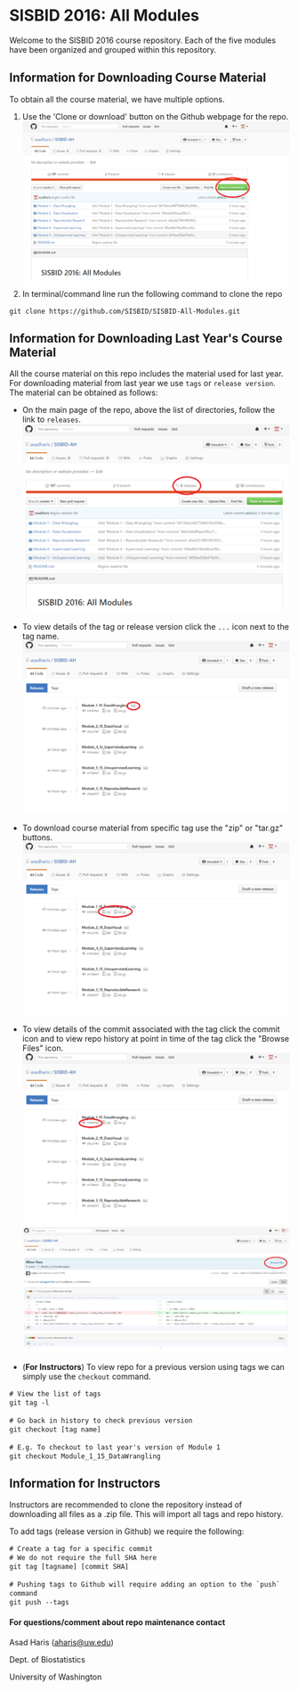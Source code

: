 # SISBID 2016: All Modules

Welcome to the SISBID 2016 course repository. Each of the five modules have been organized and grouped within this repository. 

## Information for Downloading Course Material
To obtain all the course material, we have multiple options.

1. Use the 'Clone or download' button on the Github webpage for the repo.
![alt text](clone.png "Cloning a Repo, Downloading Material")
2. In terminal/command line run the following command to clone the repo
```shell
git clone https://github.com/SISBID/SISBID-All-Modules.git
```

## Information for Downloading Last Year's Course Material
All the course material on this repo includes the material used for last year. For downloading material from last year we use `tags` or `release version`. The material can be obtained as follows:

* On the main page of the repo, above the list of directories, follow the link to `releases`.
![alt text](release.png "View tags, Release version")

* To view details of the tag or release version click the `...` icon next to the tag name.
![alt text](threeDots.png "View tag description")

* To download course material from specific tag use the "zip" or "tar.gz" buttons.
![alt text](downloadTag.png "Download material from version/tag")

* To view details of the commit associated with the tag click the commit icon and to view repo history at point in time of the tag click the "Browse Files" icon.
![alt text](tagHistory1.png "View commit details for tag")
![alt text](tagHistory2.png "View repo at the point in time of the tag")

* (**For Instructors**) To view repo for a previous version using tags we can simply use the `checkout` command.
```shell
# View the list of tags
git tag -l

# Go back in history to check previous version
git checkout [tag name]

# E.g. To checkout to last year's version of Module 1
git checkout Module_1_15_DataWrangling
```


## Information for Instructors 
Instructors are recommended to clone the repository instead of downloading all files as a .zip file. This will import all tags and repo history.

To add tags (release version in Github) we require the following: 
```shell
# Create a tag for a specific commit
# We do not require the full SHA here
git tag [tagname] [commit SHA]

# Pushing tags to Github will require adding an option to the `push` command
git push --tags
```

#### For questions/comment about repo maintenance contact
Asad Haris (aharis@uw.edu)

Dept. of Biostatistics

University of Washington



